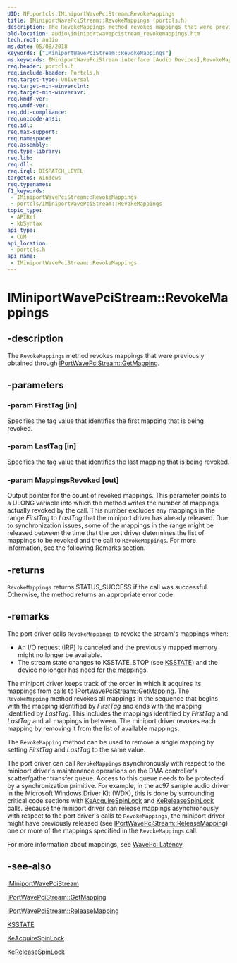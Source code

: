 ```yaml
---
UID: NF:portcls.IMiniportWavePciStream.RevokeMappings
title: IMiniportWavePciStream::RevokeMappings (portcls.h)
description: The RevokeMappings method revokes mappings that were previously obtained through IPortWavePciStream::GetMapping.
old-location: audio\iminiportwavepcistream_revokemappings.htm
tech.root: audio
ms.date: 05/08/2018
keywords: ["IMiniportWavePciStream::RevokeMappings"]
ms.keywords: IMiniportWavePciStream interface [Audio Devices],RevokeMappings method, IMiniportWavePciStream.RevokeMappings, IMiniportWavePciStream::RevokeMappings, RevokeMappings, RevokeMappings method [Audio Devices], RevokeMappings method [Audio Devices],IMiniportWavePciStream interface, audio.iminiportwavepcistream_revokemappings, audmp-routines_f995bc15-917a-416d-9066-3d5667866973.xml, portcls/IMiniportWavePciStream::RevokeMappings
req.header: portcls.h
req.include-header: Portcls.h
req.target-type: Universal
req.target-min-winverclnt: 
req.target-min-winversvr: 
req.kmdf-ver: 
req.umdf-ver: 
req.ddi-compliance: 
req.unicode-ansi: 
req.idl: 
req.max-support: 
req.namespace: 
req.assembly: 
req.type-library: 
req.lib: 
req.dll: 
req.irql: DISPATCH_LEVEL
targetos: Windows
req.typenames: 
f1_keywords:
 - IMiniportWavePciStream::RevokeMappings
 - portcls/IMiniportWavePciStream::RevokeMappings
topic_type:
 - APIRef
 - kbSyntax
api_type:
 - COM
api_location:
 - portcls.h
api_name:
 - IMiniportWavePciStream::RevokeMappings
---
```


# IMiniportWavePciStream::RevokeMappings


## -description

The <code>RevokeMappings</code> method revokes mappings that were previously obtained through <a href="/windows-hardware/drivers/ddi/portcls/nf-portcls-iportwavepcistream-getmapping">IPortWavePciStream::GetMapping</a>.

## -parameters

### -param FirstTag [in]


Specifies the tag value that identifies the first mapping that is being revoked.

### -param LastTag [in]


Specifies the tag value that identifies the last mapping that is being revoked.

### -param MappingsRevoked [out]


Output pointer for the count of revoked mappings. This parameter points to a ULONG variable into which the method writes the number of mappings actually revoked by the call. This number excludes any mappings in the range <i>FirstTag</i> to <i>LastTag</i> that the miniport driver has already released. Due to synchronization issues, some of the mappings in the range might be released between the time that the port driver determines the list of mappings to be revoked and the call to <code>RevokeMappings</code>. For more information, see the following Remarks section.

## -returns

<code>RevokeMappings</code> returns STATUS_SUCCESS if the call was successful. Otherwise, the method returns an appropriate error code.

## -remarks

The port driver calls <code>RevokeMappings</code> to revoke the stream's mappings when:

<ul>
<li>
An I/O request (IRP) is canceled and the previously mapped memory might no longer be available.

</li>
<li>
The stream state changes to KSSTATE_STOP (see <a href="/windows-hardware/drivers/ddi/ks/ne-ks-ksstate">KSSTATE</a>) and the device no longer has need for the mappings.

</li>
</ul>
The miniport driver keeps track of the order in which it acquires its mappings from calls to <a href="/windows-hardware/drivers/ddi/portcls/nf-portcls-iportwavepcistream-getmapping">IPortWavePciStream::GetMapping</a>. The <code>RevokeMapping</code> method revokes all mappings in the sequence that begins with the mapping identified by <i>FirstTag</i> and ends with the mapping identified by <i>LastTag</i>. This includes the mappings identified by <i>FirstTag</i> and <i>LastTag</i> and all mappings in between. The miniport driver revokes each mapping by removing it from the list of available mappings.

The <code>RevokeMapping</code> method can be used to remove a single mapping by setting <i>FirstTag</i> and <i>LastTag</i> to the same value.

The port driver can call <code>RevokeMappings</code> asynchronously with respect to the miniport driver's maintenance operations on the DMA controller's scatter/gather transfer queue. Access to this queue needs to be protected by a synchronization primitive. For example, in the ac97 sample audio driver in the Microsoft Windows Driver Kit (WDK), this is done by surrounding critical code sections with <a href="/windows-hardware/drivers/ddi/wdm/nf-wdm-keacquirespinlock">KeAcquireSpinLock</a> and <a href="/windows-hardware/drivers/ddi/wdm/nf-wdm-kereleasespinlock">KeReleaseSpinLock</a> calls. Because the miniport driver can release mappings asynchronously with respect to the port driver's calls to <code>RevokeMappings</code>, the miniport driver might have previously released (see <a href="/windows-hardware/drivers/ddi/portcls/nf-portcls-iportwavepcistream-releasemapping">IPortWavePciStream::ReleaseMapping</a>) one or more of the mappings specified in the <code>RevokeMappings</code> call.

For more information about mappings, see <a href="/windows-hardware/drivers/audio/wavepci-latency">WavePci Latency</a>.

## -see-also

<a href="/windows-hardware/drivers/ddi/portcls/nn-portcls-iminiportwavepcistream">IMiniportWavePciStream</a>



<a href="/windows-hardware/drivers/ddi/portcls/nf-portcls-iportwavepcistream-getmapping">IPortWavePciStream::GetMapping</a>



<a href="/windows-hardware/drivers/ddi/portcls/nf-portcls-iportwavepcistream-releasemapping">IPortWavePciStream::ReleaseMapping</a>



<a href="/windows-hardware/drivers/ddi/ks/ne-ks-ksstate">KSSTATE</a>



<a href="/windows-hardware/drivers/ddi/wdm/nf-wdm-keacquirespinlock">KeAcquireSpinLock</a>



<a href="/windows-hardware/drivers/ddi/wdm/nf-wdm-kereleasespinlock">KeReleaseSpinLock</a>


